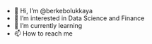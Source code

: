 - 👋 Hi, I’m @berkebolukkaya
- 👀 I’m interested in Data Science and Finance
- 🌱 I’m currently learning 
- 📫 How to reach me 


<!---
berkebolukkaya/berkebolukkaya is a ✨ special ✨ repository because its `README.md` (this file) appears on your GitHub profile.
You can click the Preview link to take a look at your changes.
--->
